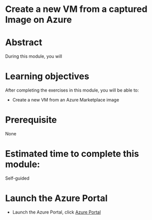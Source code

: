 # Create a new VM from a captured Image on Azure 

# Abstract

During this module, you will 

# Learning objectives
After completing the exercises in this module, you will be able to:
* Create a new VM from an Azure Marketplace image

# Prerequisite 
None

# Estimated time to complete this module:
Self-guided

# Launch the Azure Portal
* Launch the Azure Portal, click [Azure Portal](http://www.azure.portal.com)
